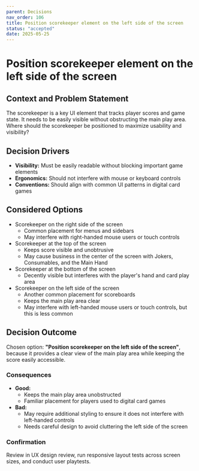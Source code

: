 ```yaml
---
parent: Decisions
nav_order: 106
title: Position scorekeeper element on the left side of the screen
status: "accepted"
date: 2025-05-25
---
```


# Position scorekeeper element on the left side of the screen

## Context and Problem Statement
The scorekeeper is a key UI element that tracks player scores and game state.
It needs to be easily visible without obstructing the main play area.
Where should the scorekeeper be positioned to maximize usability and visibility?

## Decision Drivers

- **Visibility:** Must be easily readable without blocking important game elements
- **Ergonomics:** Should not interfere with mouse or keyboard controls
- **Conventions:** Should align with common UI patterns in digital card games

## Considered Options

- Scorekeeper on the right side of the screen
    - Common placement for menus and sidebars
    - May interfere with right-handed mouse users or touch controls
- Scorekeeper at the top of the screen
    - Keeps score visible and unobtrusive
    - May cause business in the center of the screen with Jokers, Consumables, and the Main Hand
- Scorekeeper at the bottom of the screen
    - Decently visible but interferes with the player's hand and card play area
- Scorekeeper on the left side of the screen
    - Another common placement for scoreboards
    - Keeps the main play area clear
    - May interfere with left-handed mouse users or touch controls, but this is less common

## Decision Outcome

Chosen option: **"Position scorekeeper on the left side of the screen"**, because it provides a clear view of the main play area while keeping the score easily accessible.

### Consequences

- **Good:** 
  - Keeps the main play area unobstructed
  - Familiar placement for players used to digital card games
- **Bad:**
    - May require additional styling to ensure it does not interfere with left-handed controls
    - Needs careful design to avoid cluttering the left side of the screen

### Confirmation

Review in UX design review, run responsive layout tests across screen sizes, and conduct user playtests.